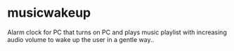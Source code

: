 # musicwakeup
Alarm clock for PC that turns on PC and plays music playlist with increasing audio volume to wake up the user in a gentle way..

